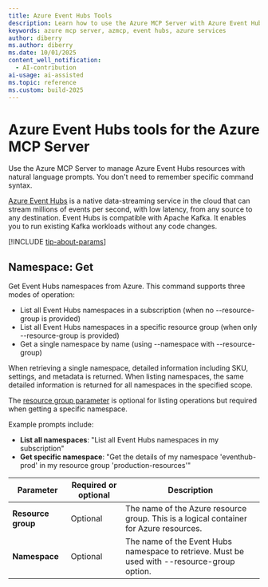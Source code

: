 ```yaml
---
title: Azure Event Hubs Tools
description: Learn how to use the Azure MCP Server with Azure Event Hubs.
keywords: azure mcp server, azmcp, event hubs, azure services
author: diberry
ms.author: diberry
ms.date: 10/01/2025
content_well_notification:
  - AI-contribution
ai-usage: ai-assisted
ms.topic: reference
ms.custom: build-2025
---
```

# Azure Event Hubs tools for the Azure MCP Server

Use the Azure MCP Server to manage Azure Event Hubs resources with natural language prompts. You don't need to remember specific command syntax.

[Azure Event Hubs](/azure/event-hubs/event-hubs-about) is a native data-streaming service in the cloud that can stream millions of events per second, with low latency, from any source to any destination. Event Hubs is compatible with Apache Kafka. It enables you to run existing Kafka workloads without any code changes.

[!INCLUDE [tip-about-params](../includes/tools/parameter-consideration.md)]

## Namespace: Get

Get Event Hubs namespaces from Azure. This command supports three modes of operation:
- List all Event Hubs namespaces in a subscription (when no --resource-group is provided)
- List all Event Hubs namespaces in a specific resource group (when only --resource-group is provided)
- Get a single namespace by name (using --namespace with --resource-group)

When retrieving a single namespace, detailed information including SKU, settings, and metadata 
is returned. When listing namespaces, the same detailed information is returned for all 
namespaces in the specified scope.

The [resource group parameter](index.md#tool-parameters) is optional for listing operations but required when getting a specific namespace.

Example prompts include:

- **List all namespaces**: "List all Event Hubs namespaces in my subscription"
- **Get specific namespace**: "Get the details of my namespace 'eventhub-prod' in my resource group 'production-resources'"

| Parameter |  Required or optional | Description |
|-----------------------|----------------------|-------------|
| **Resource group** |  Optional | The name of the Azure resource group. This is a logical container for Azure resources. |
| **Namespace** |  Optional | The name of the Event Hubs namespace to retrieve. Must be used with --resource-group option. |